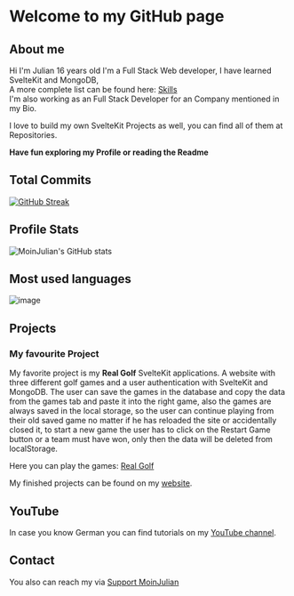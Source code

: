 # Welcome to my GitHub page

## About me

Hi I'm Julian 16 years old 
I'm a Full Stack Web developer, I have learned SvelteKit and MongoDB,   
A more complete list can be found here: [Skills](https://moinjulian.com/skills)  
I'm also working as an Full Stack Developer for an Company mentioned in my Bio.

I love to build my own SvelteKit Projects as well, you can find all of them at Repositories.

**Have fun exploring my Profile or reading the Readme**

## Total Commits

[![GitHub Streak](https://streak-stats.demolab.com?user=moinjulian&theme=dark&card_width=165&hide_current_streak=true&hide_longest_streak=true)](https://git.io/streak-stats)

## Profile Stats

![MoinJulian's GitHub stats](https://github-readme-stats.vercel.app/api?username=moinjulian&show_icons=true&theme=dark&show=prs_merged,prs_merged_percentage&include_all_commits=true&rank_icon=percentile)

## Most used languages

![image](https://github-readme-stats.vercel.app/api/top-langs/?username=moinjulian&layout=pie&langs_count=20&theme=dark)

## Projects

### My favourite Project

My favorite project is my **Real Golf** SvelteKit applications. 
A website with three different golf games and a user authentication with SvelteKit 
and MongoDB. The user can save the games in the database and copy the data from the 
games tab and paste it into the right game, also the games are always saved in the local 
storage, so the user can continue playing from their old saved game no matter if he has
reloaded the site or accidentally closed it, to start a new game the user has to click 
on the Restart Game button or a team must have won, only then the data will be deleted 
from localStorage.

Here you can play the games: [Real Golf](https://realgolf.games)

My finished projects can be found on my [website](https://moinjulian.com).

## YouTube

In case you know German you can find tutorials on my [YouTube channel](https://www.youtube.com/@moinjulian).

## Contact

You also can reach my via [Support MoinJulian](support@moinjulian.com)
